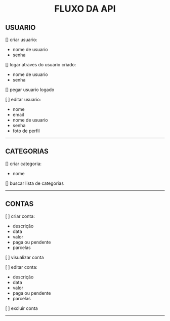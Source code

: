 <h1 style="text-align: center">FLUXO DA API</h1>

<h2>USUARIO</h2>

<p>[] criar usuario:</p>
<ul>
<!-- <li>nome</li> -->
<!-- <li>email</li> -->
<li>nome de usuario</li>
<li>senha</li>
</ul>

<p>[] logar atraves do usuario criado:</p>
<ul>
<!-- <li>email</li> -->
<li>nome de usuario</li>
<li>senha</li>
</ul>

<p>[] pegar usuario logado</p>

<p>[ ] editar usuario:</p>
<ul>
<li>nome</li>
<li>email</li>
<li>nome de usuario</li>
<li>senha</li>
<li>foto de perfil</li>
</ul>

<hr>

<h2>CATEGORIAS</h2>

<p>[] criar categoria:</p>
<ul>
<li>nome</li>
</ul>

<p>[] buscar lista de categorias</p>

<hr>


<h2>CONTAS</h2>

<p>[ ] criar conta:</p>
<ul>
<li>descrição</li>
<li>data</li>
<li>valor</li>
<li>paga ou pendente</li>
<li>parcelas</li>
</ul>

<p>[ ] visualizar conta</p>

<p>[ ] editar conta:</p>
<ul>
<li>descrição</li>
<li>data</li>
<li>valor</li>
<li>paga ou pendente</li>
<li>parcelas</li>
</ul>

<p>[ ] excluir conta</p>

<hr>
